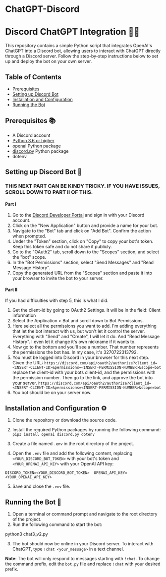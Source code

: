 # ChatGPT-Discord
# Discord ChatGPT Integration 🤖💬

This repository contains a simple Python script that integrates OpenAI's ChatGPT into a Discord bot, allowing users to interact with ChatGPT directly through a Discord server. Follow the step-by-step instructions below to set up and deploy the bot on your own server.

## Table of Contents

- [Prerequisites](#prerequisites)
- [Setting up Discord Bot](#setting-up-discord-bot)
- [Installation and Configuration](#installation-and-configuration)
- [Running the Bot](#running-the-bot)

## Prerequisites 📚

- A Discord account
- [Python 3.6 or higher](https://www.python.org/downloads/)
- [openai](https://github.com/openai/openai) Python package
- [discord.py](https://github.com/Rapptz/discord.py) Python package
 - dotenv

## Setting up Discord Bot 🤖
### THIS NEXT PART CAN BE KINDY TRICKY. IF YOU HAVE ISSUES, SCROLL DOWN TO PART II OF THIS.
#### Part I
1. Go to the [Discord Developer Portal](https://discord.com/developers/applications) and sign in with your Discord account.
2. Click on the "New Application" button and provide a name for your bot.
3. Navigate to the "Bot" tab and click on "Add Bot". Confirm the action when prompted.
4. Under the "Token" section, click on "Copy" to copy your bot's token. Keep this token safe and do not share it publicly.
5. Go to the "OAuth2" tab, scroll down to the "Scopes" section, and select the "bot" scope.
6. In the "Bot Permissions" section, select "Send Messages" and "Read Message History".
7. Copy the generated URL from the "Scopes" section and paste it into your browser to invite the bot to your server.

#### Part II
If you had difficulties with step 5, this is what I did.
1. Get the client-id by going to OAuth2 Settings. It will be in the field: Client information
2. Select the Application > Bot and scroll down to Bot Permissions.
3. Here select all the permissions you want to add. I'm adding everything that let the bot interact with us, but won't let it control the server. Everything with "Send" and "Create", I will let it do. And "Read Message History". I even let it change it's own nickname if it wants to. 
4. Now go to the bottom and you'll see a number. That number represents the permissions the bot has. In my case, it's 3270722313792.
5. You must be logged into Discord in your browser for this next step. Given the URL: `https://discord.com/api/oauth2/authorize?client_id=<INSERT-CLIENT-ID>&permissions=<INSERT-PERMISSION-NUMBER>&scope=bot`
replace the client-id with your bots client-id, and the permissions with the permission number.
Then go to the link, and approve the bot into your server.
`https://discord.com/api/oauth2/authorize?client_id=<INSERT-CLIENT-ID>&permissions=<INSERT-PERMISSION-NUMBER>&scope=bot`
6. You bot should be on your server now. 
 
## Installation and Configuration ⚙️

1. Clone the repository or download the source code.
2. Install the required Python packages by running the following command:
`pip3 install openai discord.py dotenv`

3. Create a file named `.env` in the root directory of the project.
4. Open the `.env` file and add the following content, replacing `<YOUR_DISCORD_BOT_TOKEN>` with your bot's token and `<YOUR_OPENAI_API_KEY>` with your OpenAI API key:

`DISCORD_TOKEN=<YOUR_DISCORD_BOT_TOKEN> 
OPENAI_API_KEY=<YOUR_OPENAI_API_KEY>`

5. Save and close the `.env` file.

## Running the Bot 🚀

1. Open a terminal or command prompt and navigate to the root directory of the project.
2. Run the following command to start the bot:

python3 chat3_v2.py

3. The bot should now be online in your Discord server. To interact with ChatGPT, type `!chat <your_message>` in a text channel.

**Note**: The bot will only respond to messages starting with `!chat`. To change the command prefix, edit the `bot.py` file and replace `!chat` with your desired prefix.
